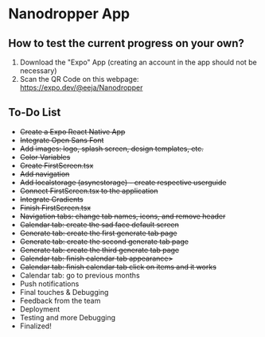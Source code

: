 # Nanodropper App

## How to test the current progress on your own?
1. Download the "Expo" App (creating an account in the app should not be necessary)
2. Scan the QR Code on this webpage: https://expo.dev/@eeja/Nanodropper

## To-Do List
* <s>Create a Expo React Native App</s>
* <s>Integrate Open Sans Font</s>
* <s>Add images: logo, splash screen, design templates, etc.</s>
* <s>Color Variables</s>
* <s>Create FirstScreen.tsx</s>
* <s>Add navigation</s>
* <s>Add localstorage (asyncstorage) - create respective userguide</s>
* <s>Connect FirstScreen.tsx to the application</s>
* <s>Integrate Gradients</s>
* <s>Finish FirstScreen.tsx</s>
* <s>Navigation tabs: change tab names, icons, and remove header</s>
* <s>Calendar tab: create the sad face default screen</s>
* <s>Generate tab: create the first generate tab page</s>
* <s>Generate tab: create the second generate tab page</s>
* <s>Generate tab: create the third generate tab page</s>
* <s>Calendar tab: finish calendar tab appearance></s>
* <s>Calendar tab: finish calendar tab click on items and it works</s>
* Calendar tab: go to previous months
* Push notifications
* Final touches & Debugging
* Feedback from the team
* Deployment
* Testing and more Debugging
* Finalized!
